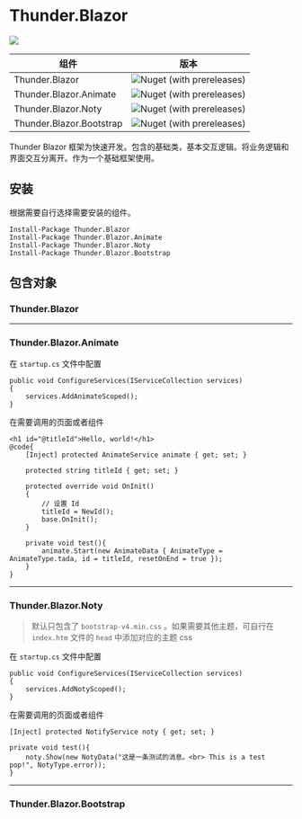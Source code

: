# Thunder.Blazor 
![](https://img.shields.io/badge/.NetCore%203.0-SDK%203.0.100--preview7--012821-sucess)  

| 组件                     | 版本                                                                                 |
| - | - |
| Thunder.Blazor           | ![Nuget (with prereleases)](https://img.shields.io/nuget/v/thunder.blazor)           |
| Thunder.Blazor.Animate   | ![Nuget (with prereleases)](https://img.shields.io/nuget/v/thunder.blazor.animate)   |
| Thunder.Blazor.Noty      | ![Nuget (with prereleases)](https://img.shields.io/nuget/vpre/thunder.blazor.noty)   |
| Thunder.Blazor.Bootstrap | ![Nuget (with prereleases)](https://img.shields.io/nuget/v/thunder.blazor.bootstrap) |

Thunder Blazor 框架为快速开发。包含的基础类，基本交互逻辑。将业务逻辑和界面交互分离开。作为一个基础框架使用。

## 安装
根据需要自行选择需要安装的组件。
```
Install-Package Thunder.Blazor
Install-Package Thunder.Blazor.Animate  
Install-Package Thunder.Blazor.Noty     
Install-Package Thunder.Blazor.Bootstrap
```

## 包含对象
### Thunder.Blazor
---
### Thunder.Blazor.Animate
在 `startup.cs` 文件中配置
```
public void ConfigureServices(IServiceCollection services)
{
    services.AddAnimateScoped();
}
```
在需要调用的页面或者组件
```
<h1 id="@titleId">Hello, world!</h1>
@code{
    [Inject] protected AnimateService animate { get; set; }

    protected string titleId { get; set; }

    protected override void OnInit()
    {
        // 设置 Id
        titleId = NewId();
        base.OnInit();
    }

    private void test(){
        animate.Start(new AnimateData { AnimateType = AnimateType.tada, id = titleId, resetOnEnd = true });
    }
}
```
---
### Thunder.Blazor.Noty
> 默认只包含了 `bootstrap-v4.min.css` 。如果需要其他主题，可自行在 `index.htm` 文件的 `head` 中添加对应的主题 css

在 `startup.cs` 文件中配置
```
public void ConfigureServices(IServiceCollection services)
{
    services.AddNotyScoped();
}
```
在需要调用的页面或者组件
```
[Inject] protected NotifyService noty { get; set; }

private void test(){
    noty.Show(new NotyData("这是一条测试的消息。<br> This is a test pop!", NotyType.error));
}
```
---
### Thunder.Blazor.Bootstrap